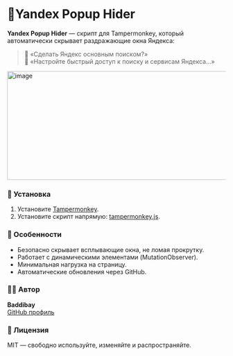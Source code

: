 # 🧩Yandex Popup Hider

**Yandex Popup Hider** — скрипт для Tampermonkey, который автоматически скрывает раздражающие окна Яндекса:

> 💬 «Сделать Яндекс основным поиском?»  
> 💬 «Настройте быстрый доступ к поиску и сервисам Яндекса…»
> 
<img width="591" height="251" alt="image" src="https://github.com/user-attachments/assets/66843aa9-978c-4d34-bbc5-9fed2768044a" />


### 🚀 Установка
1. Установите [Tampermonkey](https://www.tampermonkey.net/).  
2. Установите скрипт напрямую: [tampermonkey.js](https://github.com/Baddibay/Yandex-Popup-Blocker/raw/main/tampermonkey.js).  

### 🧠 Особенности
- Безопасно скрывает всплывающие окна, не ломая прокрутку.
- Работает с динамическими элементами (MutationObserver).
- Минимальная нагрузка на страницу.
- Автоматические обновления через GitHub.

  
### 👨‍💻 Автор
**Baddibay**  
[GitHub профиль](https://github.com/Baddibay)


### 📜 Лицензия
MIT — свободно используйте, изменяйте и распространяйте.
